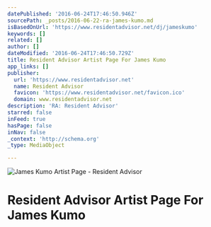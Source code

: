 ```yaml
---
datePublished: '2016-06-24T17:46:50.946Z'
sourcePath: _posts/2016-06-22-ra-james-kumo.md
isBasedOnUrl: 'https://www.residentadvisor.net/dj/jameskumo'
keywords: []
related: []
author: []
dateModified: '2016-06-24T17:46:50.729Z'
title: Resident Advisor Artist Page For James Kumo
app_links: []
publisher:
  url: 'https://www.residentadvisor.net'
  name: Resident Advisor
  favicon: 'https://www.residentadvisor.net/favicon.ico'
  domain: www.residentadvisor.net
description: 'RA: Resident Advisor'
starred: false
inFeed: true
hasPage: false
inNav: false
_context: 'http://schema.org'
_type: MediaObject

---
```

![James Kumo Artist Page  - Resident Advisor](https://the-grid-user-content.s3-us-west-2.amazonaws.com/f2523a16-1cd2-42b5-a550-2d8a79304ff2.png)

# Resident Advisor Artist Page For James Kumo
